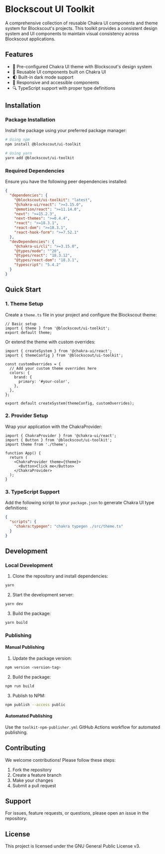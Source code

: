 # Blockscout UI Toolkit

A comprehensive collection of reusable Chakra UI components and theme system for Blockscout's projects. This toolkit provides a consistent design system and UI components to maintain visual consistency across Blockscout applications.

## Features

- 🎨 Pre-configured Chakra UI theme with Blockscout's design system
- 🧩 Reusable UI components built on Chakra UI
- 🌓 Built-in dark mode support
- 📱 Responsive and accessible components
- 🔍 TypeScript support with proper type definitions

## Installation

### Package Installation

Install the package using your preferred package manager:

```bash
# Using npm
npm install @blockscout/ui-toolkit

# Using yarn
yarn add @blockscout/ui-toolkit
```

### Required Dependencies

Ensure you have the following peer dependencies installed:

```json
{
  "dependencies": {
    "@blockscout/ui-toolkit": "latest",
    "@chakra-ui/react": ">=3.15.0",
    "@emotion/react": ">=11.14.0",
    "next": ">=15.2.3",
    "next-themes": ">=0.4.4",
    "react": ">=18.3.1",
    "react-dom": ">=18.3.1",
    "react-hook-form": ">=7.52.1"
  },
  "devDependencies": {
    "@chakra-ui/cli": ">=3.15.0",
    "@types/node": "^20",
    "@types/react": "18.3.12",
    "@types/react-dom": "18.3.1",
    "typescript": "5.4.2"
  }
}
```

## Quick Start

### 1. Theme Setup

Create a `theme.ts` file in your project and configure the Blockscout theme:

```tsx
// Basic setup
import { theme } from '@blockscout/ui-toolkit';
export default theme;
```

Or extend the theme with custom overrides:

```tsx
import { createSystem } from '@chakra-ui/react';
import { themeConfig } from '@blockscout/ui-toolkit';

const customOverrides = {
  // Add your custom theme overrides here
  colors: {
    brand: {
      primary: '#your-color',
    },
  },
};

export default createSystem(themeConfig, customOverrides);
```

### 2. Provider Setup

Wrap your application with the ChakraProvider:

```tsx
import { ChakraProvider } from '@chakra-ui/react';
import { Button } from '@blockscout/ui-toolkit';
import theme from './theme';

function App() {
  return (
    <ChakraProvider theme={theme}>
      <Button>Click me</Button>
    </ChakraProvider>
  );
}
```

### 3. TypeScript Support

Add the following script to your `package.json` to generate Chakra UI type definitions:

```json
{
  "scripts": {
    "chakra:typegen": "chakra typegen ./src/theme.ts"
  }
}
```

## Development

### Local Development

1. Clone the repository and install dependencies:
```bash
yarn
```

2. Start the development server:
```bash
yarn dev
```

3. Build the package:
```bash
yarn build
```

### Publishing

#### Manual Publishing

1. Update the package version:
```bash
npm version <version-tag>
```

2. Build the package:
```bash
npm run build
```

3. Publish to NPM:
```bash
npm publish --access public
```

#### Automated Publishing

Use the `toolkit-npm-publisher.yml` GitHub Actions workflow for automated publishing.

## Contributing

We welcome contributions! Please follow these steps:

1. Fork the repository
2. Create a feature branch
3. Make your changes
4. Submit a pull request

## Support

For issues, feature requests, or questions, please open an issue in the repository.

## License

This project is licensed under the GNU General Public License v3.